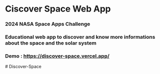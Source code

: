 # Ciscover Space Web App

### 2024 NASA Space Apps Challenge

### Educational web app to discover and know more informations about the space and the solar system

### Demo : https://discover-space.vercel.app/

#   D i s c o v e r - S p a c e 
 
 
